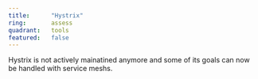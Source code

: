```yaml
---
title:      "Hystrix"
ring:       assess
quadrant:   tools
featured:   false
---
```


Hystrix is not actively mainatined anymore and some of its goals can now be handled with service meshs.